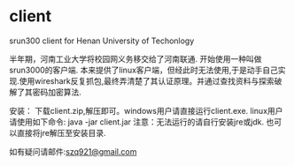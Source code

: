 client
======

srun300 client for Henan University of Techonlogy

半年期，河南工业大学将校园网义务移交给了河南联通. 开始使用一种叫做srun3000的客户端.
本来提供了linux客户端，但经此时无法使用,于是动手自己实现.使用wireshark反复抓包,最终弄清楚了其认证原理。并通过查找资料与探索破解了其密码加密算法.

安装：
	下载client.zip,解压即可。windows用户请直接运行client.exe. 
	linux用户请使用如下命令:
	java -jar client.jar
注意：无法运行的请自行安装jre或jdk. 也可以直接将jre解压至安装目录.

如有疑问请邮件:szq921@gmail.com
